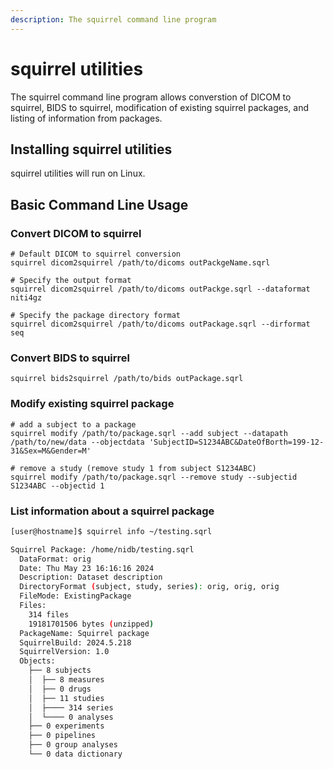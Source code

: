 ```yaml
---
description: The squirrel command line program
---
```


# squirrel utilities

The squirrel command line program allows converstion of DICOM to squirrel, BIDS to squirrel, modification of existing squirrel packages, and listing of information from packages.

## Installing squirrel utilities

squirrel utilities will run on Linux.&#x20;

## Basic Command Line Usage

### Convert DICOM to squirrel

```
# Default DICOM to squirrel conversion
squirrel dicom2squirrel /path/to/dicoms outPackgeName.sqrl

# Specify the output format
squirrel dicom2squirrel /path/to/dicoms outPackge.sqrl --dataformat niti4gz

# Specify the package directory format
squirrel dicom2squirrel /path/to/dicoms outPackage.sqrl --dirformat seq
```

### Convert BIDS to squirrel

```
squirrel bids2squirrel /path/to/bids outPackage.sqrl
```

### Modify existing squirrel package

```
# add a subject to a package
squirrel modify /path/to/package.sqrl --add subject --datapath /path/to/new/data --objectdata 'SubjectID=S1234ABC&DateOfBorth=199-12-31&Sex=M&Gender=M'

# remove a study (remove study 1 from subject S1234ABC)
squirrel modify /path/to/package.sqrl --remove study --subjectid S1234ABC --objectid 1
```

### List information about a squirrel package

```bash
[user@hostname]$ squirrel info ~/testing.sqrl

Squirrel Package: /home/nidb/testing.sqrl
  DataFormat: orig
  Date: Thu May 23 16:16:16 2024
  Description: Dataset description
  DirectoryFormat (subject, study, series): orig, orig, orig
  FileMode: ExistingPackage
  Files:
    314 files
    19181701506 bytes (unzipped)
  PackageName: Squirrel package
  SquirrelBuild: 2024.5.218
  SquirrelVersion: 1.0
  Objects:
    ├── 8 subjects
    │  ├── 8 measures
    │  ├── 0 drugs
    │  ├── 11 studies
    │  ├──── 314 series
    │  └──── 0 analyses
    ├── 0 experiments
    ├── 0 pipelines
    ├── 0 group analyses
    └── 0 data dictionary

```
